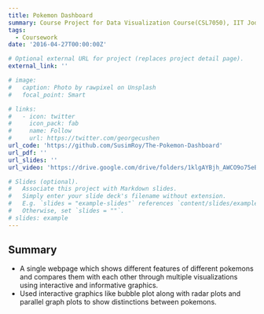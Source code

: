 ```yaml
---
title: Pokemon Dashboard
summary: Course Project for Data Visualization Course(CSL7050), IIT Jodhpur
tags:
  - Coursework
date: '2016-04-27T00:00:00Z'

# Optional external URL for project (replaces project detail page).
external_link: ''

# image:
#   caption: Photo by rawpixel on Unsplash
#   focal_point: Smart

# links:
#   - icon: twitter
#     icon_pack: fab
#     name: Follow
#     url: https://twitter.com/georgecushen
url_code: 'https://github.com/SusimRoy/The-Pokemon-Dashboard'
url_pdf: ''
url_slides: ''
url_video: 'https://drive.google.com/drive/folders/1klgAYBjh_AWCO9o75eB2T5a_heYNBF1C'

# Slides (optional).
#   Associate this project with Markdown slides.
#   Simply enter your slide deck's filename without extension.
#   E.g. `slides = "example-slides"` references `content/slides/example-slides.md`.
#   Otherwise, set `slides = ""`.
# slides: example
---
```


## Summary 
- A single webpage which shows different features of different pokemons and compares them with each other through multiple visualizations using interactive and informative graphics.
- Used interactive graphics like bubble plot along with radar plots and parallel graph plots to show distinctions between pokemons.